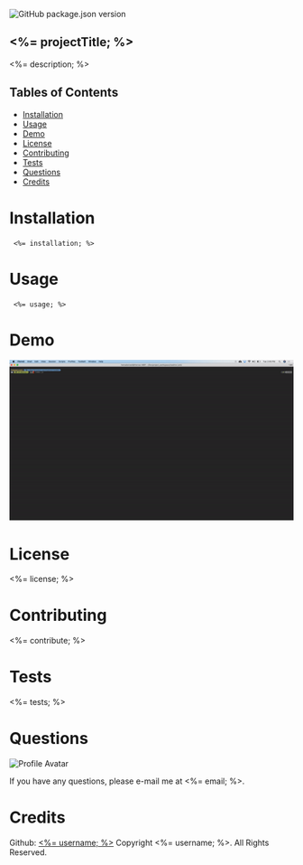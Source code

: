 ![GitHub package.json version](https://img.shields.io/github/package-json/v/hemadwivedi/readme)
## <%= projectTitle; %> 

<%= description;  %>

## Tables of Contents
- [Installation](#installation)
- [Usage](#usage)
- [Demo](#demo)
- [License](#license)
- [Contributing](#contributing)
- [Tests](#tests)
- [Questions](#questions)
- [Credits](#credits)

# Installation
```
 <%= installation; %>
```
# Usage
```
 <%= usage; %>
```
# Demo
![Demo](https://raw.githubusercontent.com/Hemadwivedi/readme/master/img/demo.gif)

# License
<%= license; %>
# Contributing
<%= contribute; %>
# Tests
<%= tests; %>
# Questions
![Profile Avatar](<%= avatarUrl; %>)

If you have any questions, please e-mail me at <%= email; %>.

# Credits
Github: [<%= username; %>](<%= githubUrl; %>)
Copyright <%= username; %>. All Rights Reserved.